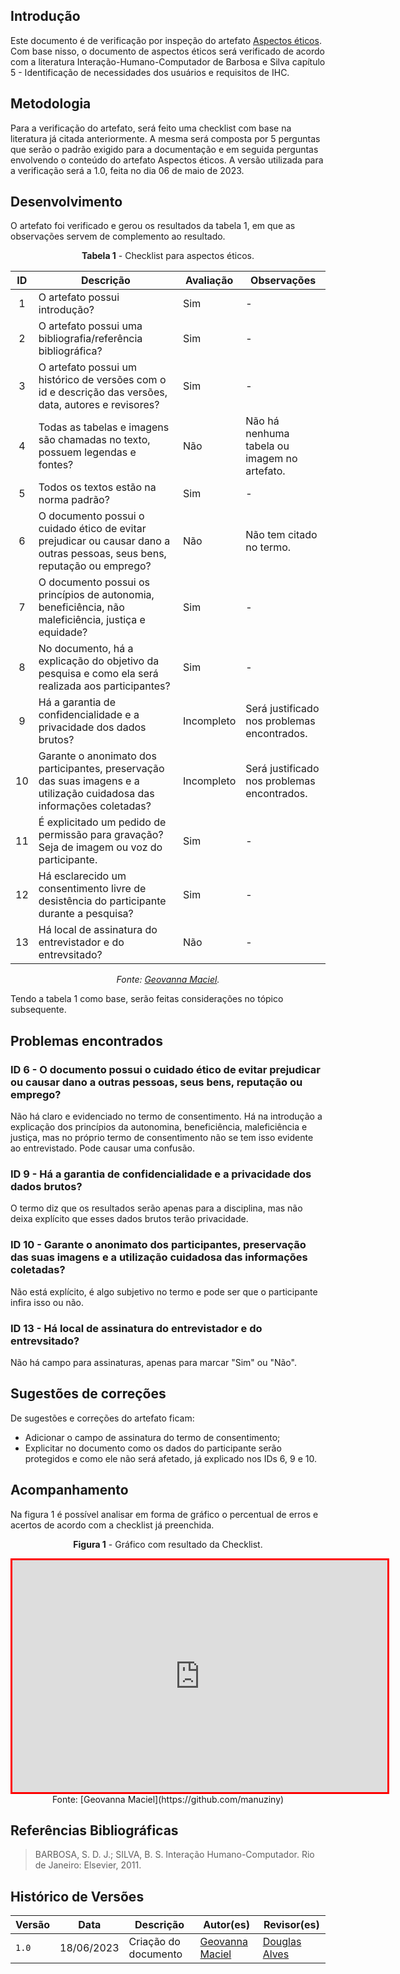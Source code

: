 ## Introdução
Este documento é de verificação por inspeção do artefato [Aspectos éticos](https://interacao-humano-computador.github.io/2023.1-BilheteriaDigital/analise-de-requisitos/aspectos-eticos/). Com base nisso, o documento de aspectos éticos será verificado de acordo com a literatura Interação-Humano-Computador de Barbosa e Silva capítulo 5 - Identificação de necessidades dos usuários e requisitos de IHC. 

## Metodologia
Para a verificação do artefato, será feito uma checklist com base na literatura já citada anteriormente. A mesma será composta por 5 perguntas que serão o padrão exigido para a documentação e em seguida perguntas envolvendo o conteúdo do artefato Aspectos éticos. A versão utilizada para a verificação será a 1.0, feita no dia 06 de maio de 2023.

## Desenvolvimento
O artefato foi verificado e gerou os resultados da tabela 1, em que as observações servem de complemento ao resultado.

<center>

**Tabela 1** - Checklist para aspectos éticos.

| ID  | Descrição                                                                                              | Avaliação | Observações |
| :-: | ------------------------------------------------------------------------------------------------------ | --------- | ----------- |
|  1  | O artefato possui introdução?  |   Sim   |  -   |
|  2  | O artefato possui uma bibliografia/referência bibliográfica? |     Sim      |      -       |
|  3  | O artefato possui um histórico de versões com o id e descrição das versões, data, autores e revisores? |    Sim       |     -        |
|  4  | Todas as tabelas e imagens são chamadas no texto, possuem legendas e fontes?   |  Não    |   Não há nenhuma tabela ou imagem no artefato.     |
|  5  | Todos os textos estão na norma padrão? |  Sim  |  -   |
|  6  |   O documento possui o cuidado ético de evitar prejudicar ou causar dano a outras pessoas, seus bens, reputação ou emprego?    |   Não    |    Não tem citado no termo.    |
|  7  |    O documento possui os princípios de autonomia, beneficiência, não maleficiência, justiça e equidade?   |    Sim       |       -      |
|  8  |   No documento, há a explicação do objetivo da pesquisa e como ela será realizada aos participantes?    |    Sim       |      -       |
|  9  |   Há a garantia de confidencialidade e a privacidade dos dados brutos?    |   Incompleto    |     Será justificado nos problemas encontrados.        |
|  10 |   Garante o anonimato dos participantes, preservação das suas imagens e a utilização cuidadosa das informações coletadas?    |    Incompleto       |    Será justificado nos problemas encontrados.         |
|  11 |   É explicitado um pedido de permissão para gravação? Seja de imagem ou voz do participante.   |    Sim       |     -        |
|  12 |    Há esclarecido um consentimento livre de desistência do participante durante a pesquisa?   |  Sim         |     -        |
| 13  | Há local de assinatura do entrevistador e do entrevsitado? | Não | - |

_Fonte: [Geovanna Maciel](https://github.com/manuziny)._

</center>

Tendo a tabela 1 como base, serão feitas considerações no tópico subsequente. 

## Problemas encontrados

### ID 6 - O documento possui o cuidado ético de evitar prejudicar ou causar dano a outras pessoas, seus bens, reputação ou emprego?
Não há claro e evidenciado no termo de consentimento. Há na introdução a explicação dos princípios da autonomina, beneficiência, maleficiência e justiça, mas no próprio termo de consentimento não se tem isso evidente ao entrevistado. Pode causar uma confusão.

### ID 9 - Há a garantia de confidencialidade e a privacidade dos dados brutos?
O termo diz que os resultados serão apenas para a disciplina, mas não deixa explícito que esses dados brutos terão privacidade.

### ID 10 - Garante o anonimato dos participantes, preservação das suas imagens e a utilização cuidadosa das informações coletadas?
Não está explícito, é algo subjetivo no termo e pode ser que o participante infira isso ou não.

### ID 13 - Há local de assinatura do entrevistador e do entrevsitado?
Não há campo para assinaturas, apenas para marcar "Sim" ou "Não".

## Sugestões de correções
De sugestões e correções do artefato ficam:
* Adicionar o campo de assinatura do termo de consentimento;
* Explicitar no documento como os dados do participante serão protegidos e como ele não será afetado, já explicado nos IDs 6, 9 e 10.

## Acompanhamento
Na figura 1 é possível analisar em forma de gráfico o percentual de erros e acertos de acordo com a checklist já preenchida.

<center>

**Figura 1** - Gráfico com resultado da Checklist.

<iframe style="border:3px solid red" width="600" height="371" seamless frameborder="0" scrolling="no" src="https://docs.google.com/spreadsheets/d/e/2PACX-1vQy779ylD52ciWCe8vvTJLiL9uQDUd8lfjS6BU8Mjm9y5JizzGyYTWMCDxSWoPJ27Md0DI7w_HFpfeO/pubchart?oid=902265329&amp;format=interactive"></iframe>Fonte: [Geovanna Maciel](https://github.com/manuziny)

</center>

## Referências Bibliográficas
>  BARBOSA, S. D. J.; SILVA, B. S. Interação Humano-Computador. Rio de Janeiro: Elsevier, 2011.

## Histórico de Versões

Versão  |   Data   | Descrição | Autor(es) | Revisor(es)
--------- | ------ | ------ | ---------- | ----------
 `1.0` | 18/06/2023 | Criação do documento | [Geovanna Maciel](https://github.com/manuziny) | [Douglas Alves](https://github.com/dougalvs) |